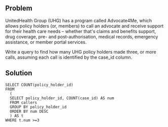## Problem

UnitedHealth Group (UHG) has a program called Advocate4Me, which allows policy holders (or, members) to call an advocate and receive support for their health care needs – whether that's claims and benefits support, drug coverage, pre- and post-authorisation, medical records, emergency assistance, or member portal services.

Write a query to find how many UHG policy holders made three, or more calls, assuming each call is identified by the case_id column.

## Solution

    SELECT COUNT(policy_holder_id)
    FROM
      (
      SELECT policy_holder_id, COUNT(case_id) AS num
      FROM callers
      GROUP BY policy_holder_id
      ORDER BY num DESC
      ) AS t
    WHERE t.num >=3

